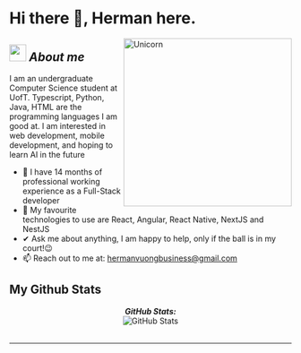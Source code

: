 # Hi there 👋, Herman here. 

<!--
**Bhargavi-hash/Bhargavi-hash** is a ✨ _special_ ✨ repository because its `README.md` (this file) appears on your GitHub profile.
-->

<img align="right" width=300px alt="Unicorn" src="https://c.tenor.com/GN73MKBawZYAAAAi/busy-cute.gif" />

## <img src="https://media.giphy.com/media/ObNTw8Uzwy6KQ/giphy.gif" width="30px">&nbsp;***About me***

I am an undergraduate Computer Science student at UofT. Typescript, Python, Java, HTML are the programming languages I am good at. I am interested in web development, mobile development, and hoping to learn AI in the future

- 🔭 I have 14 months of professional working experience as a Full-Stack developer
- 🌱 My favourite technologies to use are React, Angular, React Native, NextJS and NestJS
- ✔ Ask me about anything, I am happy to help, only if the ball is in my court!😉<br>
- 📫 Reach out to me at: <a href="hermanvuongbusiness@gmail.com">hermanvuongbusiness@gmail.com</a>


<h2>My Github Stats</h2>

<div>
<!--   <p align="center">
    <b><em>Now listening to:</em></b> <br/>
    <img src="https://spotify-github-profile.vercel.app/api/view?uid=Bhargavi-hash&cover_image=true&theme=novatorem" alt="Now Listenting to" />
  </p> -->
  
  <p align="center">
  <b><em>GitHub Stats:</em></b> <br/>
    <img src="https://github-readme-streak-stats.herokuapp.com/?user=Ljime" alt="GitHub Stats" /> <br/><br/>
  
</div>


---------------------------------------------------------------------------------------------------------------------

